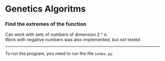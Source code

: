 # Genetics Algoritms
### Find the extremes of the function
Can work with sets of numbers of dimension 2 ^ n.  
Work with negative numbers was also implemented, but not tested
***
To run the program, you need to run the file `index.py`.
